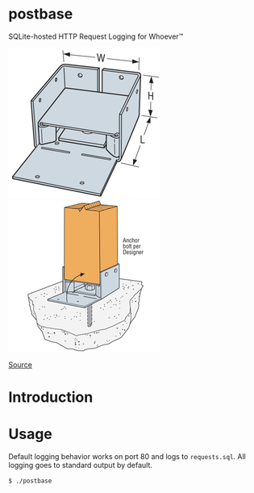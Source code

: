 postbase
========

SQLite-hosted HTTP Request Logging for Whoever™

![A Post Bin Diagram](https://github.com/mvanveen/postbase/blob/master/ABW.gif?raw=true)
![Usage diagram for a post base](https://github.com/mvanveen/postbase/blob/master/ABW-2.gif?raw=true)

[Source](http://evstudio.com/simpson-strong-tie-will-replace-commonly-specified-ab-and-abe-standoff-post-bases-with-the-abw-in-2012/)

# Introduction

# Usage


Default logging behavior works on port 80 and logs to `requests.sql`.  All logging goes to standard output by default.

```bash
$ ./postbase
```